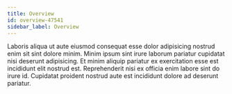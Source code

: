 ```yaml
---
title: Overview
id: overview-47541
sidebar_label: Overview
---
```


Laboris aliqua ut aute eiusmod consequat esse dolor adipisicing nostrud enim sit sint dolore minim. Minim ipsum sint irure laborum pariatur cupidatat nisi deserunt adipisicing. Et minim aliquip pariatur ex exercitation esse est incididunt elit nostrud est. Reprehenderit nisi ex officia enim labore sint do irure id. Cupidatat proident nostrud aute est incididunt dolore ad deserunt pariatur.


